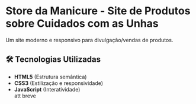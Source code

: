 # **Store da Manicure - Site de Produtos sobre Cuidados com as Unhas**  


Um site moderno e responsivo para divulgação/vendas de produtos.


## **🛠 Tecnologias Utilizadas**  
- **HTML5** (Estrutura semântica)  
- **CSS3** (Estilização e responsividade)  
- **JavaScript** (Interatividade)  
 att breve

